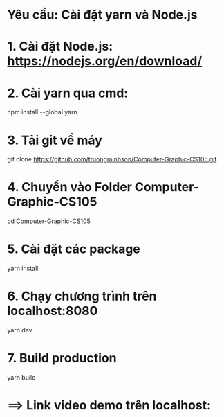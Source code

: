 # Yêu cầu: Cài đặt yarn và Node.js

# 1. Cài đặt Node.js: https://nodejs.org/en/download/

# 2. Cài yarn qua cmd: 
npm install --global yarn

# 3. Tải git về máy
git clone https://github.com/truongminhson/Computer-Graphic-CS105.git

# 4. Chuyển vào Folder Computer-Graphic-CS105
cd Computer-Graphic-CS105

# 5. Cài đặt các package
yarn install

# 6. Chạy chương trình trên localhost:8080
yarn dev

# 7. Build production
yarn build

# ==> Link video demo trên localhost:

